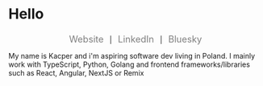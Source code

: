 <h1 align="left">Hello</h1>

###

<p align="center">
  <a href="https://kayz-website.vercel.app/" style="color:gray; font-size:18px; text-decoration:none;">Website</a> &nbsp; | &nbsp;
  <a href="https://www.linkedin.com/in/kacper-manczyk/" style="color:gray; font-size:18px; text-decoration:none;">LinkedIn</a> &nbsp; | &nbsp;
  <a href="https://bsky.app/profile/kayzv1.bsky.social" style="color:gray; font-size:18px; text-decoration:none;">Bluesky</a>
</p>

My name is Kacper and i'm aspiring software dev living in Poland. I mainly work with TypeScript, Python, Golang and frontend frameworks/libraries such as React, Angular, NextJS or Remix
